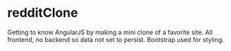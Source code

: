 # redditClone

Getting to know AngularJS by making a mini clone of a favorite site. All frontend, no backend so data not set to persist. Bootstrap used for styling.
